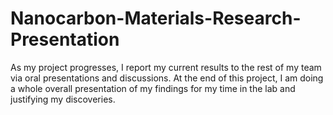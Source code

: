 # Nanocarbon-Materials-Research-Presentation
As my project progresses, I report my current results to the rest of my team via oral presentations and discussions. At the end of this project, I am doing a whole overall presentation of my findings for my time in the lab and justifying my discoveries. 
